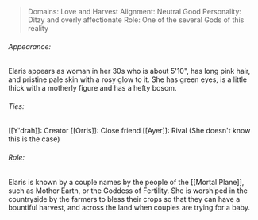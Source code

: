 > Domains: Love and Harvest
> Alignment: Neutral Good
> Personality: Ditzy and overly affectionate
> Role: One of the several Gods of this reality

###### Appearance:
Elaris appears as woman in her 30s who is about 5'10", has long pink hair, and pristine pale skin with a rosy glow to it. She has green eyes, is a little thick with a motherly figure and has a hefty bosom.
###### Ties:
[[Y'drah]]: Creator
[[Orris]]: Close friend
[[Ayer]]: Rival (She doesn't know this is the case)
###### Role:
Elaris is known by a couple names by the people of the [[Mortal Plane]], such as Mother Earth, or the Goddess of Fertility. She is worshiped in the countryside by the farmers to bless their crops so that they can have a bountiful harvest, and across the land when couples are trying for a baby.